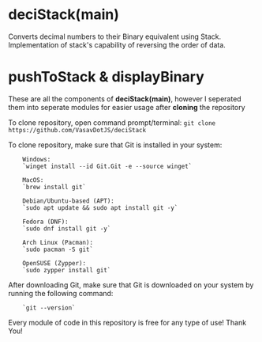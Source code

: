 # deciStack(main)
Converts decimal numbers to their Binary equivalent using Stack.
Implementation of stack's capability of reversing the order of data.

# pushToStack & displayBinary
These are all the components of **deciStack(main)**, however I seperated them into seperate modules for easier usage after **cloning** the repository

To clone repository, open command prompt/terminal:
`git clone https://github.com/VasavDotJS/deciStack`

To clone repository, make sure that Git is installed in your system:

        Windows: 
        `winget install --id Git.Git -e --source winget`

        MacOS:
        `brew install git`

        Debian/Ubuntu-based (APT):
        `sudo apt update && sudo apt install git -y`

        Fedora (DNF):
        `sudo dnf install git -y`

        Arch Linux (Pacman):
        `sudo pacman -S git`

        OpenSUSE (Zypper):
        `sudo zypper install git`

After downloading Git, make sure that Git is downloaded on your system by running the following command:

        `git --version`


Every module of code in this repository is free for any type of use! Thank You!        
